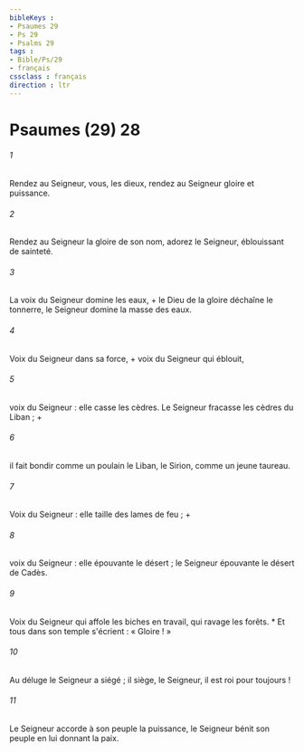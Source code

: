 ```yaml
---
bibleKeys : 
- Psaumes 29
- Ps 29
- Psalms 29
tags : 
- Bible/Ps/29
- français
cssclass : français
direction : ltr
---
```


# Psaumes (29) 28

###### 1
Rendez au Seigneur, vous, les dieux, rendez au Seigneur gloire et puissance.
###### 2
Rendez au Seigneur la gloire de son nom, adorez le Seigneur, éblouissant de sainteté.
###### 3
La voix du Seigneur domine les eaux, + le Dieu de la gloire déchaîne le tonnerre, le Seigneur domine la masse des eaux.
###### 4
Voix du Seigneur dans sa force, + voix du Seigneur qui éblouit,
###### 5
voix du Seigneur : elle casse les cèdres. Le Seigneur fracasse les cèdres du Liban ; +
###### 6
il fait bondir comme un poulain le Liban, le Sirion, comme un jeune taureau.
###### 7
Voix du Seigneur : elle taille des lames de feu ; +
###### 8
voix du Seigneur : elle épouvante le désert ; le Seigneur épouvante le désert de Cadès.
###### 9
Voix du Seigneur qui affole les biches en travail, qui ravage les forêts. * Et tous dans son temple s'écrient : « Gloire ! »
###### 10
Au déluge le Seigneur a siégé ; il siège, le Seigneur, il est roi pour toujours !
###### 11
Le Seigneur accorde à son peuple la puissance, le Seigneur bénit son peuple en lui donnant la paix.
